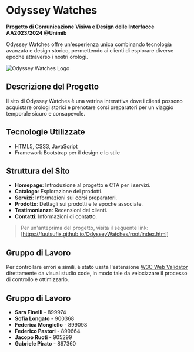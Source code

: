 # Odyssey Watches

**Progetto di Comunicazione Visiva e Design delle Interfacce AA2023/2024 @Unimib**

Odyssey Watches offre un'esperienza unica combinando tecnologia avanzata e design storico, permettendo ai clienti di esplorare diverse epoche attraverso i nostri orologi.

<img src="root/img/materials/logo_border.png" alt="Odyssey Watches Logo"/>

## Descrizione del Progetto

Il sito di Odyssey Watches è una vetrina interattiva dove i clienti possono acquistare orologi storici e prenotare corsi preparatori per un viaggio temporale sicuro e consapevole.

## Tecnologie Utilizzate

- HTML5, CSS3, JavaScript
- Framework Bootstrap per il design e lo stile

## Struttura del Sito

- **Homepage**: Introduzione al progetto e CTA per i servizi.
- **Catalogo**: Esplorazione dei prodotti.
- **Servizi**: Informazioni sui corsi preparatori.
- **Prodotto**: Dettagli sui prodotti e le epoche associate.
- **Testimonianze**: Recensioni dei clienti.
- **Contatti**: Informazioni di contatto.

> Per un'anteprima del progetto, visita il seguente link: [https://fuutsufix.github.io/OdysseyWatches/root/index.html]

## Gruppo di Lavoro
Per controllare errori e simili, è stato usata l'estensione [W3C Web Validator](https://marketplace.visualstudio.com/items?itemName=CelianRiboulet.webvalidator) direttamente da visual studio code, in modo tale da velocizzare il processo di controllo e ottimizzarlo.

## Gruppo di Lavoro

- **Sara Finelli** - 899974
- **Sofia Longato** - 900368
- **Federica Mongiello** - 899098
- **Federico Pastori** - 899664
- **Jacopo Ruoti** - 905299
- **Gabriele Pirato** - 897360


